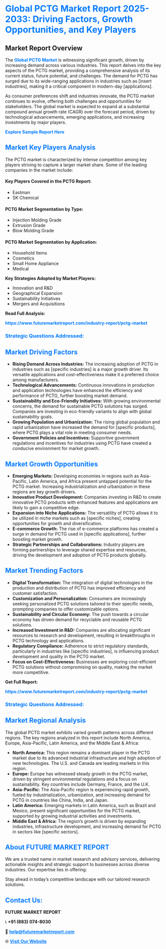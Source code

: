 <h1 style="color: #007BFF;">Global PCTG Market Report 2025-2033: Driving Factors, Growth Opportunities, and Key Players</h1>

<section id="overview">
<h2>Market Report Overview</h2>
<p>The <a href="https://www.futuremarketreport.com/industry-report/pctg-market" style="color: #007BFF; text-decoration: none;"><strong>Global PCTG Market</strong></a> is witnessing significant growth, driven by increasing demand across various industries. This report delves into the key aspects of the PCTG market, providing a comprehensive analysis of its current status, future potential, and challenges. The demand for PCTG has surged due to its wide-ranging applications in industries such as [insert industries], making it a critical component in modern-day [applications].</p>
<p>As consumer preferences shift and industries innovate, the PCTG market continues to evolve, offering both challenges and opportunities for stakeholders. The global market is expected to expand at a substantial compound annual growth rate (CAGR) over the forecast period, driven by technological advancements, emerging applications, and increasing investments by major players.</p>
</section>

<section id="overview">
<p><a href="https://www.futuremarketreport.com/request-sample/reportId=27340" style="color: #007BFF; text-decoration: none;"><strong>Explore Sample Report Here</strong></a></p>
</section>

<section id="key-players">
<h2 style="color: #007BFF;">Market Key Players Analysis</h2>
<p>The PCTG market is characterized by intense competition among key players striving to capture a larger market share. Some of the leading companies in the market include:</p>
<h4>Key Players Covered in the PCTG Report:</h4>
<ul><li>Eastman</li><li>SK Chemical</li></ul>
<h4>PCTG Market Segmentation by Type:</h4>
<ul><li>Injection Molding Grade</li><li>Extrusion Grade</li><li>Blow Molding Grade</li></ul>

<h4>PCTG Market Segmentation by Application:</h4>
<ul><li>Household Items</li><li>Cosmetics</li><li>Small Home Appliance</li><li>Medical</li></ul>
<p><strong>Key Strategies Adopted by Market Players:</strong></p>
<ul>
<li>Innovation and R&D</li>
<li>Geographical Expansion</li>
<li>Sustainability Initiatives</li>
<li>Mergers and Acquisitions</li>
</ul>
</section>

<section>
<p><strong>Read Full Analysis: </strong></p><a href="https://www.futuremarketreport.com/industry-report/pctg-market" style="color: #007BFF; text-decoration: none;"><strong>https://www.futuremarketreport.com/industry-report/pctg-market</strong></a>
<h3 style="color: #007BFF;">Strategic Questions Addressed:</h3>
</section>

<section id="driving-factors">
<h2 style="color: #007BFF;">Market Driving Factors</h2>
<ul>
<li><strong>Rising Demand Across Industries:</strong> The increasing adoption of PCTG in industries such as [specific industries] is a major growth driver. Its versatile applications and cost-effectiveness make it a preferred choice among manufacturers.</li>
<li><strong>Technological Advancements:</strong> Continuous innovations in production and application technologies have enhanced the efficiency and performance of PCTG, further boosting market demand.</li>
<li><strong>Sustainability and Eco-Friendly Initiatives:</strong> With growing environmental concerns, the demand for sustainable PCTG solutions has surged. Companies are investing in eco-friendly variants to align with global sustainability goals.</li>
<li><strong>Growing Population and Urbanization:</strong> The rising global population and rapid urbanization have increased the demand for [specific products], where PCTG plays a vital role in meeting consumer needs.</li>
<li><strong>Government Policies and Incentives:</strong> Supportive government regulations and incentives for industries using PCTG have created a conducive environment for market growth.</li>
</ul>
</section>

<section id="growth-opportunities">
<h2 style="color: #007BFF;">Market Growth Opportunities</h2>
<ul>
<li><strong>Emerging Markets:</strong> Developing economies in regions such as Asia-Pacific, Latin America, and Africa present untapped potential for the PCTG market. Increasing industrialization and urbanization in these regions are key growth drivers.</li>
<li><strong>Innovative Product Development:</strong> Companies investing in R&D to create innovative PCTG products with enhanced features and applications are likely to gain a competitive edge.</li>
<li><strong>Expansion into Niche Applications:</strong> The versatility of PCTG allows it to be utilized in niche markets such as [specific niches], creating opportunities for growth and diversification.</li>
<li><strong>E-commerce Growth:</strong> The rise of e-commerce platforms has created a surge in demand for PCTG used in [specific applications], further boosting market growth.</li>
<li><strong>Strategic Partnerships and Collaborations:</strong> Industry players are forming partnerships to leverage shared expertise and resources, driving the development and adoption of PCTG products globally.</li>
</ul>
</section>

<section id="trending-factors">
<h2 style="color: #007BFF;">Market Trending Factors</h2>
<ul>
<li><strong>Digital Transformation:</strong> The integration of digital technologies in the production and distribution of PCTG has improved efficiency and customer satisfaction.</li>
<li><strong>Customization and Personalization:</strong> Consumers are increasingly seeking personalized PCTG solutions tailored to their specific needs, prompting companies to offer customizable options.</li>
<li><strong>Sustainability and Circular Economy:</strong> The push towards a circular economy has driven demand for recyclable and reusable PCTG solutions.</li>
<li><strong>Increased Investment in R&D:</strong> Companies are allocating significant resources to research and development, resulting in breakthroughs in PCTG technology and applications.</li>
<li><strong>Regulatory Compliance:</strong> Adherence to strict regulatory standards, particularly in industries like [specific industries], is influencing product development and quality in the PCTG market.</li>
<li><strong>Focus on Cost-Effectiveness:</strong> Businesses are exploring cost-efficient PCTG solutions without compromising on quality, making the market more competitive.</li>
</ul>
</section>

<section>
<p><strong>Get Full Report: </strong></p><a href="https://www.futuremarketreport.com/industry-report/pctg-market" style="color: #007BFF; text-decoration: none;"><strong>https://www.futuremarketreport.com/industry-report/pctg-market</strong></a>
<h3 style="color: #007BFF;">Strategic Questions Addressed:</h3>
</section>


<section id="regional-analysis">
<h2 style="color: #007BFF;">Market Regional Analysis</h2>
<p>The global PCTG market exhibits varied growth patterns across different regions. The key regions analyzed in this report include North America, Europe, Asia-Pacific, Latin America, and the Middle East & Africa:</p>
<ul>
<li><strong>North America:</strong> This region remains a dominant player in the PCTG market due to its advanced industrial infrastructure and high adoption of new technologies. The U.S. and Canada are leading markets in this region.</li>
<li><strong>Europe:</strong> Europe has witnessed steady growth in the PCTG market, driven by stringent environmental regulations and a focus on sustainability. Key countries include Germany, France, and the U.K.</li>
<li><strong>Asia-Pacific:</strong> The Asia-Pacific region is experiencing rapid growth, fueled by industrialization, urbanization, and increasing demand for PCTG in countries like China, India, and Japan.</li>
<li><strong>Latin America:</strong> Emerging markets in Latin America, such as Brazil and Mexico, present significant opportunities for the PCTG market, supported by growing industrial activities and investments.</li>
<li><strong>Middle East & Africa:</strong> The region’s growth is driven by expanding industries, infrastructure development, and increasing demand for PCTG in sectors like [specific sectors].</li>
</ul>
</section>

<footer>
<h2 style="color: #007BFF;">About FUTURE MARKET REPORT</h2>
<p>We are a trusted name in market research and advisory services, delivering actionable insights and strategic support to businesses across diverse industries. Our expertise lies in offering:</p>

<p>Stay ahead in today’s competitive landscape with our tailored research solutions.</p>

<h2 style="color: #007BFF;">Contact Us:</h2>
<p><strong>FUTURE MARKET REPORT</strong></p>
<p>📞 <strong>+91 (883) 074-8030</strong></p>
<p>📧 <strong><a href="mailto:help@futuremarketreport.com" style="color: #007BFF;">help@futuremarketreport.com</a></strong></p>
<p>🌐 <strong><a href="https://www.futuremarketreport.com/" style="color: #007BFF;">Visit Our Website</a></strong></p>
</footer>